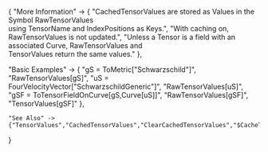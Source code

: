{
  "More Information" -> {
      "CachedTensorValues are stored as Values in the Symbol RawTensorValues \
    using TensorName and IndexPositions as Keys.",
      "With caching on, RawTensorValues is not updated.",
      "Unless a Tensor is a field with an associated Curve, RawTensorValues and \
TensorValues return the same values."
  },

  "Basic Examples" -> {
    "gS = ToMetric[\"Schwarzschild\"]",
    "RawTensorValues[gS]",
    "uS = FourVelocityVector[\"SchwarzschildGeneric\"]",
    "RawTensorValues[uS]",
    "gSF = ToTensorFieldOnCurve[gS,Curve[uS]]",
    "RawTensorValues[gSF]",
    "TensorValues[gSF]"
    },

    "See Also" ->
    {"TensorValues","CachedTensorValues","ClearCachedTensorValues","$CacheTensorValues"}

}
